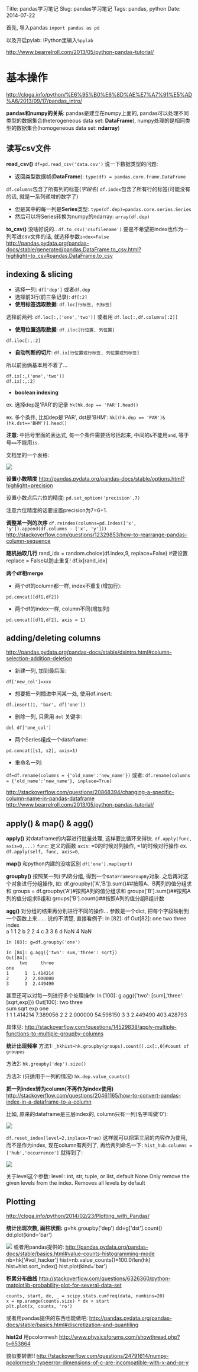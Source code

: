 Title: pandas学习笔记
Slug: pandas学习笔记
Tags: pandas, python
Date: 2014-07-22


首先, 导入pandas
``import pandas as pd``

以及开启pylab: IPython里输入``%pylab``

<http://www.bearrelroll.com/2013/05/python-pandas-tutorial/>

基本操作
====

<http://cloga.info/python/%E6%95%B0%E6%8D%AE%E7%A7%91%E5%AD%A6/2013/09/17/pandas_intro/>

**pandas和numpy的关系**: pandas是建立在numpy上面的, pandas可以处理不同类型的数据集合(heterogeneous data set: **DataFrame**), numpy处理的是相同类型的数据集合(homogeneous data set: **ndarray**)

读写csv文件
-------
**read_csv()**
``df=pd.read_csv('data.csv')``
说一下数据类型的问题: 

* 返回类型数据帧(**DataFrame**): ``type(df) = pandas.core.frame.DataFrame``

``df.columns``包含了所有列的标签(*字段名*)
``df.index``包含了所有行的标签(可能没有的话, 就是一系列递增的数字了)

* 但是其中的每一列是**Series**类型: ``type(df.dep)=pandas.core.series.Series``
* 然后可以将Series转换为numpy的ndarray: ``array(df.dep)``


**to_csv()**
没啥好说的..
``df.to_csv('csvfilename')``
要是不希望把index也作为一列写进csv文件的话, 就选择参数``index=False``
<http://pandas.pydata.org/pandas-docs/stable/generated/pandas.DataFrame.to_csv.html?highlight=to_csv#pandas.DataFrame.to_csv>

indexing & slicing
------------------

* 选择一列: ``df['dep']`` 或者``df.dep``
* 选择前3行(前三条记录): ``df[:2]`` 
* **使用标签选取数据**: ``df.loc[行标签, 列标签]``

选择前两列:
``df.loc[:,('one','two')]``
或者用
``df.loc[:,df.columns[:2]]``


* **使用位置选取数据**: ``df.iloc[行位置, 列位置]``

``df.iloc[:,:2]``


* **自动判断的切片**: ``df.ix[行位置或行标签, 列位置或列标签]``

所以前面俩基本用不着了...

	df.ix[:,('one','two')]
	df.ix[:,:2]


* **boolean indexing**

ex. 选择dep是'PAR'的记录
``hk[hk.dep == 'PAR'].head()``

ex. 多个条件, 比如dep是'PAR', dst是'BHM':
``hk[(hk.dep == 'PAR')&(hk.dst=='BHM')].head()``

**注意**: 中括号里面的表达式, 每一个条件需要括号括起来, 中间的``&``不能用``and``, 等于号``==``不能用``is``.

文档里的一个表格:

![](../images/./pandas%E5%AD%A6%E4%B9%A0%E7%AC%94%E8%AE%B0/pasted_image001.png)

**设置小数精度**
<http://pandas.pydata.org/pandas-docs/stable/options.html?highlight=precision>

设置小数点后六位的精度: 
``pd.set_option('precision',7)``

注意六位精度的话要设置precision为7=6+1.

**调整某一列的次序**
``df.reindex(columns=pd.Index(['x', 'y']).append(df.columns - ['x', 'y']))``
<http://stackoverflow.com/questions/12329853/how-to-rearrange-pandas-column-sequence>

**随机抽取几行**
	rand_idx = random.choice(df.index,9, replace=False) #要设置replace = False以防止重复!
	df.ix[rand_idx]


**两个df相merge**

* 两个df的column都一样, index不重复(增加行):

``pd.concat([df1,df2])``

* 两个df的index一样, column不同(增加列)

``pd.concat([df1,df2], axis = 1)``

adding/deleting columns
-----------------------

<http://pandas.pydata.org/pandas-docs/stable/dsintro.html#column-selection-addition-deletion>

* 新建一列, 加到最后面:

``df['new_col']=xxx``


* 想要把一列插进中间某一处, 使用df.insert:

``df.insert(1, 'bar', df['one'])``


* 删除一列, 只需用 ``del`` 关键字:

``del df['one_col']``


* 两个Series组成一个dataframe:

``pd.concat([s1, s2], axis=1)``


* 重命名一列:


``df=df.rename(columns = {'old_name':'new_name'})``
或者:
``df.rename(columns = {'old_name':'new_name'}, inplace=True)``

<http://stackoverflow.com/questions/20868394/changing-a-specific-column-name-in-pandas-dataframe>
<http://www.bearrelroll.com/2013/05/python-pandas-tutorial/>

apply() & map() & agg()
-----------------------

**apply()**
对dataframe的内容进行批量处理, 这样要比循环来得快. 
``df.apply(func, axis=0,...)``
``func``: 定义的函数
``axis``: =0的时候对列操作, =1的时候对行操作
ex.
``df.apply(self, func, axis=0,``

**map()**
和python内建的没啥区别
``df['one'].map(sqrt)``

**groupby()**
按照某一列(*字段*)分组, 得到一个``DataFrameGroupBy``对象. 之后再对这个对象进行分组操作, 如:
	df.groupby(['A','B']).sum()##按照A、B两列的值分组求和
	groups = df.groupby('A')#按照A列的值分组求和
	groups['B'].sum()##按照A列的值分组求B组和
	groups['B'].count()##按照A列的值分组B组计数


**agg()**
对分组的结果再分别进行不同的操作... 参数是一个dict, 把每个字段映射到一个函数上来...... 说的不清楚, 直接看例子: 
	In [82]: df
	Out[82]: 
		   one  two  three
	index                 
	a        1    1      2
	b        2    2      4
	c        3    3      6
	d      NaN    4    NaN
	
	In [83]: g=df.groupby('one')
	
	In [84]: g.agg({'two': sum,'three': sqrt})
	Out[84]: 
		 two     three
	one               
	1      1  1.414214
	2      2  2.000000
	3      3  2.449490


甚至还可以对每一列进行多个处理操作:
	In [100]: g.agg({'two': [sum],'three': [sqrt,exp]})
	Out[100]: 
		 two     three            
		 sum      sqrt         exp
	one                           
	1      1  1.414214    7.389056
	2      2  2.000000   54.598150
	3      3  2.449490  403.428793


具体见: <http://stackoverflow.com/questions/14529838/apply-multiple-functions-to-multiple-groupby-columns>

**统计出现频率**
方法1: 
``_hkhist=hk.groupby(groups).count().ix[:,0]#count of groupes`` 

方法2:
``hk.groupby('dep').size()``

方法3:
(只适用于一列的情况)
``hk.dep.value_counts()``


**把一列index转为column(不再作为index使用)**
<http://stackoverflow.com/questions/20461165/how-to-convert-pandas-index-in-a-dataframe-to-a-column>

比如, 原来的dataframe是三层index的, column只有一列(名字叫做'0'):

![](../images/./pandas%E5%AD%A6%E4%B9%A0%E7%AC%94%E8%AE%B0/pasted_image002.png)

``df.reset_index(level=2,inplace=True)``
这样就可以把第三层的内容作为使用, 而不是作为index, 现在column有两列了, 再给两列命名一下:
``hist_hub.columns = ['hub','occurrence']``
就得到了:

![](../images/./pandas%E5%AD%A6%E4%B9%A0%E7%AC%94%E8%AE%B0/pasted_image003.png)

关于level这个参数:
level : int, str, tuple, or list, default None
Only remove the given levels from the index. Removes all levels by default

Plotting
--------

<http://cloga.info/python/2014/02/23/Plotting_with_Pandas/>


**统计出现次数, 画柱状图:**
	g=hk.groupby('dep')
	dd=g['dst'].count()
	dd.plot(kind='bar')

![](../images/./pandas%E5%AD%A6%E4%B9%A0%E7%AC%94%E8%AE%B0/pasted_image.png)
或者用pandas提供的:
<http://pandas.pydata.org/pandas-docs/stable/basics.html#value-counts-histogramming-mode>
nb=hk['#vol_hacker']
hist=nb.value_counts()*100.0/len(hk)
hist=hist.sort_index()
hist.plot(kind='bar')


**积累分布曲线**
<http://stackoverflow.com/questions/6326360/python-matplotlib-probability-plot-for-several-data-set>

	counts, start, dx, _ = scipy.stats.cumfreq(data, numbins=20)
	x = np.arange(counts.size) * dx + start
	plt.plot(x, counts, 'ro')

或者用pandas提供的东西也能做吧:
<http://pandas.pydata.org/pandas-docs/stable/basics.html#discretization-and-quantiling>

**hist2d**
用pcolormesh
<http://www.physicsforums.com/showthread.php?t=653864>

貌似要转置!!
<http://stackoverflow.com/questions/24791614/numpy-pcolormesh-typeerror-dimensions-of-c-are-incompatible-with-x-and-or-y>
